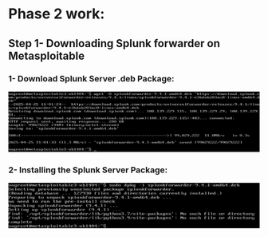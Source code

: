 # Phase 2 work:
## Step 1- Downloading Splunk forwarder on Metasploitable

### 1- Download Splunk Server .deb Package:
![p1](pictures/p1.png)

### 2- Installing the Splunk Server Package:
![p2](pictures/p2.png)

